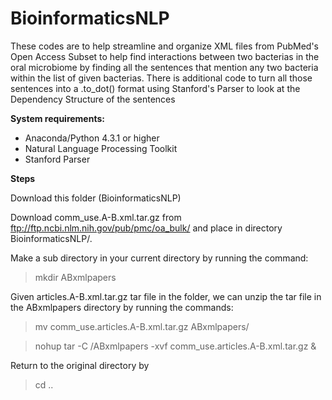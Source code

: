 # BioinformaticsNLP
These codes are to help streamline and organize XML files from PubMed's Open Access Subset to help find interactions between two bacterias in the oral microbiome by finding all the sentences that mention any two bacteria within the list of given bacterias. 
There is additional code to turn all those sentences into a .to_dot() format using Stanford's Parser to look at the Dependency Structure of the sentences

**System requirements:**

- Anaconda/Python 4.3.1 or higher
- Natural Language Processing Toolkit 
- Stanford Parser


**Steps**

Download this folder (BioinformaticsNLP)

Download comm_use.A-B.xml.tar.gz from ftp://ftp.ncbi.nlm.nih.gov/pub/pmc/oa_bulk/ and place in directory BioinformaticsNLP/.

Make a sub directory in your current directory by running the command:

> mkdir ABxmlpapers


Given articles.A-B.xml.tar.gz tar file in the folder, we can unzip the tar file in the ABxmlpapers directory by running the commands:

> mv comm_use.articles.A-B.xml.tar.gz ABxmlpapers/

> nohup tar -C /ABxmlpapers -xvf comm_use.articles.A-B.xml.tar.gz &

Return to the original directory by 

> cd ..


